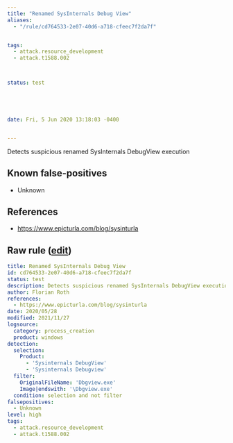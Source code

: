 ```yaml
---
title: "Renamed SysInternals Debug View"
aliases:
  - "/rule/cd764533-2e07-40d6-a718-cfeec7f2da7f"


tags:
  - attack.resource_development
  - attack.t1588.002



status: test





date: Fri, 5 Jun 2020 13:18:03 -0400


---
```


Detects suspicious renamed SysInternals DebugView execution

<!--more-->


## Known false-positives

* Unknown



## References

* https://www.epicturla.com/blog/sysinturla


## Raw rule ([edit](https://github.com/SigmaHQ/sigma/edit/master/rules/windows/process_creation/proc_creation_win_susp_renamed_debugview.yml))
```yaml
title: Renamed SysInternals Debug View
id: cd764533-2e07-40d6-a718-cfeec7f2da7f
status: test
description: Detects suspicious renamed SysInternals DebugView execution
author: Florian Roth
references:
  - https://www.epicturla.com/blog/sysinturla
date: 2020/05/28
modified: 2021/11/27
logsource:
  category: process_creation
  product: windows
detection:
  selection:
    Product:
      - 'Sysinternals DebugView'
      - 'Sysinternals Debugview'
  filter:
    OriginalFileName: 'Dbgview.exe'
    Image|endswith: '\Dbgview.exe'
  condition: selection and not filter
falsepositives:
  - Unknown
level: high
tags:
  - attack.resource_development
  - attack.t1588.002

```
